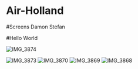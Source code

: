 # Air-Holland

#Screens Damon Stefan 

#Hello World

![IMG_3874](https://user-images.githubusercontent.com/30233097/109790385-5cfc0d80-7c37-11eb-8029-222de047015e.PNG)

![IMG_3873](https://user-images.githubusercontent.com/30233097/109790399-5ff6fe00-7c37-11eb-8dbe-722bbd5b5b2f.PNG)
![IMG_3870](https://user-images.githubusercontent.com/30233097/109790401-61282b00-7c37-11eb-9697-5c51aa9cdfb8.PNG)
![IMG_3869](https://user-images.githubusercontent.com/30233097/109790402-62595800-7c37-11eb-966e-e3cd6cedb4b3.PNG)
![IMG_3868](https://user-images.githubusercontent.com/30233097/109790407-62f1ee80-7c37-11eb-92a3-755ac9e171c1.PNG)
